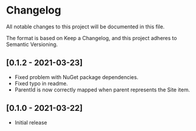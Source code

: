 # Changelog

All notable changes to this project will be documented in this file.

The format is based on Keep a Changelog, and this project adheres to Semantic Versioning.

## [0.1.2 - 2021-03-23]

* Fixed problem with NuGet package dependencies.
* Fixed typo in readme.
* ParentId is now correctly mapped when parent represents the Site item.

## [0.1.0 - 2021-03-22]

* Initial release